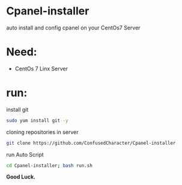 # Cpanel-installer
auto install and config cpanel on your CentOs7 Server

# Need:
* CentOs 7 Linx Server
# run:

install git
```bash
sudo yum install git -y
```
cloning repositories in server
```bash
git clone https://github.com/ConfusedCharacter/Cpanel-installer
```
run Auto Script
```bash
cd Cpanel-installer; bash run.sh
```

**Good Luck.**
